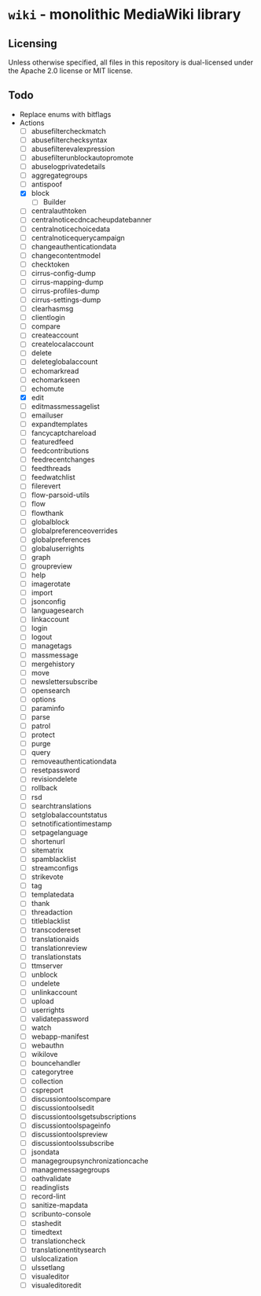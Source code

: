 # `wiki` - monolithic MediaWiki library


## Licensing

Unless otherwise specified, all files in this repository is dual-licensed under the Apache 2.0 license or MIT license.

## Todo
* Replace enums with bitflags
* Actions
  - [ ] abusefiltercheckmatch
  - [ ] abusefilterchecksyntax
  - [ ] abusefilterevalexpression
  - [ ] abusefilterunblockautopromote
  - [ ] abuselogprivatedetails
  - [ ] aggregategroups
  - [ ] antispoof
  - [x] block
    - [ ] Builder
  - [ ] centralauthtoken
  - [ ] centralnoticecdncacheupdatebanner
  - [ ] centralnoticechoicedata
  - [ ] centralnoticequerycampaign
  - [ ] changeauthenticationdata
  - [ ] changecontentmodel
  - [ ] checktoken
  - [ ] cirrus-config-dump
  - [ ] cirrus-mapping-dump
  - [ ] cirrus-profiles-dump
  - [ ] cirrus-settings-dump
  - [ ] clearhasmsg
  - [ ] clientlogin
  - [ ] compare
  - [ ] createaccount
  - [ ] createlocalaccount
  - [ ] delete
  - [ ] deleteglobalaccount
  - [ ] echomarkread
  - [ ] echomarkseen
  - [ ] echomute
  - [x] edit
  - [ ] editmassmessagelist
  - [ ] emailuser
  - [ ] expandtemplates
  - [ ] fancycaptchareload
  - [ ] featuredfeed
  - [ ] feedcontributions
  - [ ] feedrecentchanges
  - [ ] feedthreads
  - [ ] feedwatchlist
  - [ ] filerevert
  - [ ] flow-parsoid-utils
  - [ ] flow
  - [ ] flowthank
  - [ ] globalblock
  - [ ] globalpreferenceoverrides
  - [ ] globalpreferences
  - [ ] globaluserrights
  - [ ] graph
  - [ ] groupreview
  - [ ] help
  - [ ] imagerotate
  - [ ] import
  - [ ] jsonconfig
  - [ ] languagesearch
  - [ ] linkaccount
  - [ ] login
  - [ ] logout
  - [ ] managetags
  - [ ] massmessage
  - [ ] mergehistory
  - [ ] move
  - [ ] newslettersubscribe
  - [ ] opensearch
  - [ ] options
  - [ ] paraminfo
  - [ ] parse
  - [ ] patrol
  - [ ] protect
  - [ ] purge
  - [ ] query
  - [ ] removeauthenticationdata
  - [ ] resetpassword
  - [ ] revisiondelete
  - [ ] rollback
  - [ ] rsd
  - [ ] searchtranslations
  - [ ] setglobalaccountstatus
  - [ ] setnotificationtimestamp
  - [ ] setpagelanguage
  - [ ] shortenurl
  - [ ] sitematrix
  - [ ] spamblacklist
  - [ ] streamconfigs
  - [ ] strikevote
  - [ ] tag
  - [ ] templatedata
  - [ ] thank
  - [ ] threadaction
  - [ ] titleblacklist
  - [ ] transcodereset
  - [ ] translationaids
  - [ ] translationreview
  - [ ] translationstats
  - [ ] ttmserver
  - [ ] unblock
  - [ ] undelete
  - [ ] unlinkaccount
  - [ ] upload
  - [ ] userrights
  - [ ] validatepassword
  - [ ] watch
  - [ ] webapp-manifest
  - [ ] webauthn
  - [ ] wikilove
  - [ ] bouncehandler
  - [ ] categorytree
  - [ ] collection
  - [ ] cspreport
  - [ ] discussiontoolscompare
  - [ ] discussiontoolsedit
  - [ ] discussiontoolsgetsubscriptions
  - [ ] discussiontoolspageinfo
  - [ ] discussiontoolspreview
  - [ ] discussiontoolssubscribe
  - [ ] jsondata
  - [ ] managegroupsynchronizationcache
  - [ ] managemessagegroups
  - [ ] oathvalidate
  - [ ] readinglists
  - [ ] record-lint
  - [ ] sanitize-mapdata
  - [ ] scribunto-console
  - [ ] stashedit
  - [ ] timedtext
  - [ ] translationcheck
  - [ ] translationentitysearch
  - [ ] ulslocalization
  - [ ] ulssetlang
  - [ ] visualeditor
  - [ ] visualeditoredit
